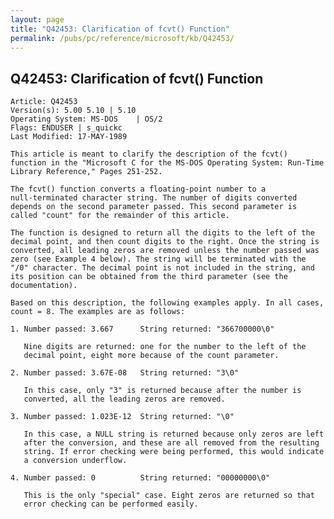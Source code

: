 ```yaml
---
layout: page
title: "Q42453: Clarification of fcvt() Function"
permalink: /pubs/pc/reference/microsoft/kb/Q42453/
---
```


## Q42453: Clarification of fcvt() Function

	Article: Q42453
	Version(s): 5.00 5.10 | 5.10
	Operating System: MS-DOS    | OS/2
	Flags: ENDUSER | s_quickc
	Last Modified: 17-MAY-1989
	
	This article is meant to clarify the description of the fcvt()
	function in the "Microsoft C for the MS-DOS Operating System: Run-Time
	Library Reference," Pages 251-252.
	
	The fcvt() function converts a floating-point number to a
	null-terminated character string. The number of digits converted
	depends on the second parameter passed. This second parameter is
	called "count" for the remainder of this article.
	
	The function is designed to return all the digits to the left of the
	decimal point, and then count digits to the right. Once the string is
	converted, all leading zeros are removed unless the number passed was
	zero (see Example 4 below). The string will be terminated with the
	"/0" character. The decimal point is not included in the string, and
	its position can be obtained from the third parameter (see the
	documentation).
	
	Based on this description, the following examples apply. In all cases,
	count = 8. The examples are as follows:
	
	1. Number passed: 3.667      String returned: "366700000\0"
	
	   Nine digits are returned: one for the number to the left of the
	   decimal point, eight more because of the count parameter.
	
	2. Number passed: 3.67E-08   String returned: "3\0"
	
	   In this case, only "3" is returned because after the number is
	   converted, all the leading zeros are removed.
	
	3. Number passed: 1.023E-12  String returned: "\0"
	
	   In this case, a NULL string is returned because only zeros are left
	   after the conversion, and these are all removed from the resulting
	   string. If error checking were being performed, this would indicate
	   a conversion underflow.
	
	4. Number passed: 0          String returned: "00000000\0"
	
	   This is the only "special" case. Eight zeros are returned so that
	   error checking can be performed easily.
